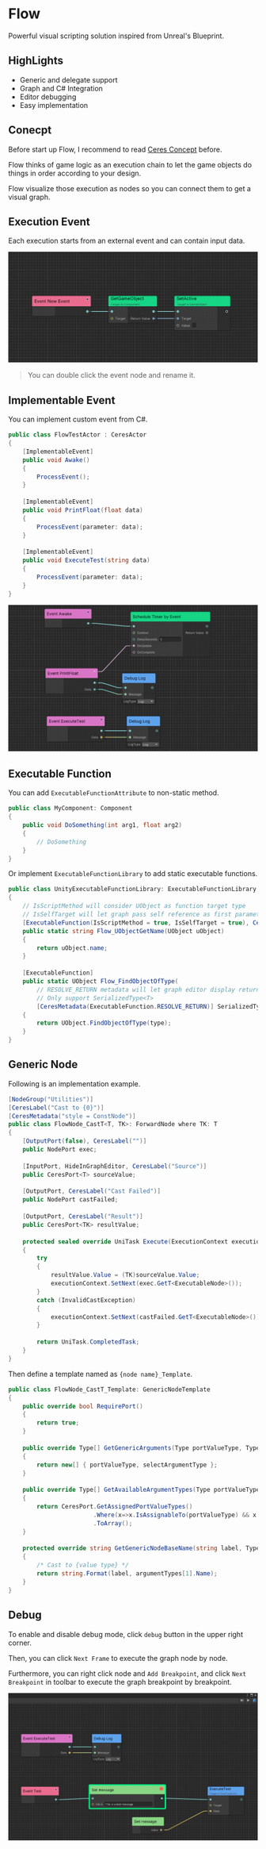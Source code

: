 # Flow
Powerful visual scripting solution inspired from Unreal's Blueprint.

## HighLights

- Generic and delegate support
- Graph and C# Integration
- Editor debugging
- Easy implementation

## Conecpt

Before start up Flow, I recommend to read [Ceres Concept](./ceres_concept.md) before.

Flow thinks of game logic as an execution chain to let the game objects do things in order according to your design.

Flow visualize those execution as nodes so you can connect them to get a visual graph.

## Execution Event

Each execution starts from an external event and can contain input data.

![Execution Event](./Images/flow_execution_event.png)

> You can double click the event node and rename it.

## Implementable Event

You can implement custom event from C#.

```C#
public class FlowTestActor : CeresActor
{
    [ImplementableEvent]
    public void Awake()
    {
        ProcessEvent();
    }

    [ImplementableEvent]
    public void PrintFloat(float data)
    {
        ProcessEvent(parameter: data);
    }

    [ImplementableEvent]
    public void ExecuteTest(string data)
    {
        ProcessEvent(parameter: data);
    }
}
```

![Custom Event](./Images/flow_custom_event.png)

## Executable Function

You can add `ExecutableFunctionAttribute` to non-static method.

```C#
public class MyComponent: Component
{
    public void DoSomething(int arg1, float arg2)
    {
        // DoSomething
    }
}
```

Or implement `ExecutableFunctionLibrary` to add static executable functions.

```C#
public class UnityExecutableFunctionLibrary: ExecutableFunctionLibrary
{
    // IsScriptMethod will consider UObject as function target type
    // IsSelfTarget will let graph pass self reference as first parameter if self is UObject
    [ExecutableFunction(IsScriptMethod = true, IsSelfTarget = true), CeresLabel("GetName")]
    public static string Flow_UObjectGetName(UObject uObject)
    {
        return uObject.name;
    }

    [ExecutableFunction]
    public static UObject Flow_FindObjectOfType(
        // RESOLVE_RETURN metadata will let graph editor display return type by this parameter result
        // Only support SerializedType<T>
        [CeresMetadata(ExecutableFunction.RESOLVE_RETURN)] SerializedType<UObject> type)
    {
        return UObject.FindObjectOfType(type);
    }
}
```

## Generic Node

Following is an implementation example.

```C#
[NodeGroup("Utilities")]
[CeresLabel("Cast to {0}")]
[CeresMetadata("style = ConstNode")]
public class FlowNode_CastT<T, TK>: ForwardNode where TK: T
{
    [OutputPort(false), CeresLabel("")]
    public NodePort exec;
    
    [InputPort, HideInGraphEditor, CeresLabel("Source")]
    public CeresPort<T> sourceValue;
    
    [OutputPort, CeresLabel("Cast Failed")]
    public NodePort castFailed;
            
    [OutputPort, CeresLabel("Result")]
    public CeresPort<TK> resultValue;

    protected sealed override UniTask Execute(ExecutionContext executionContext)
    {
        try
        {
            resultValue.Value = (TK)sourceValue.Value;
            executionContext.SetNext(exec.GetT<ExecutableNode>());
        }
        catch (InvalidCastException)
        {
            executionContext.SetNext(castFailed.GetT<ExecutableNode>());
        }

        return UniTask.CompletedTask;
    }
}
```

Then define a template named as `{node name}_Template`.

```C#
public class FlowNode_CastT_Template: GenericNodeTemplate
{
    public override bool RequirePort()
    {
        return true;
    }
    
    public override Type[] GetGenericArguments(Type portValueType, Type selectArgumentType)
    {
        return new[] { portValueType, selectArgumentType };
    }

    public override Type[] GetAvailableArgumentTypes(Type portValueType)
    {
        return CeresPort.GetAssignedPortValueTypes()
                        .Where(x=>x.IsAssignableTo(portValueType) && x != portValueType)
                        .ToArray();
    }
    
    protected override string GetGenericNodeBaseName(string label, Type[] argumentTypes)
    {
        /* Cast to {value type} */
        return string.Format(label, argumentTypes[1].Name);
    }
}
```

## Debug

To enable and disable debug mode, click `debug` button in the upper right corner.

Then, you can click `Next Frame` to execute the graph node by node.

Furthermore, you can right click node and `Add Breakpoint`, and click `Next Breakpoint` in toolbar to execute the graph breakpoint by breakpoint.

![Debug](./Images/flow_debugger.png)
